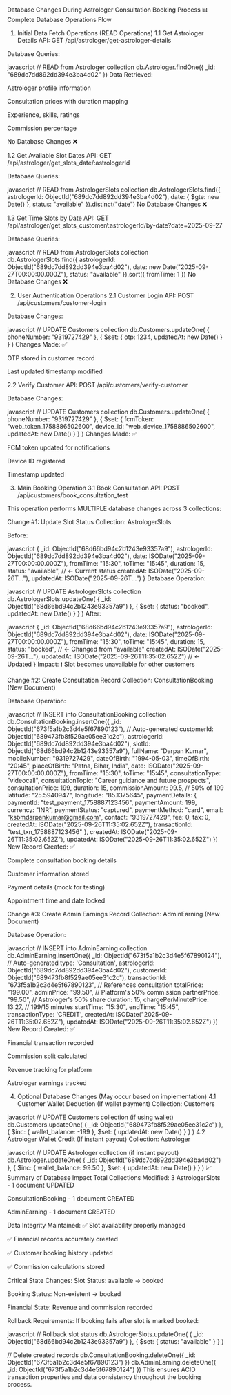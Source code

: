 
Database Changes During Astrologer Consultation Booking Process
📊 Complete Database Operations Flow
1. Initial Data Fetch Operations (READ Operations)
1.1 Get Astrologer Details
API: GET /api/astrologer/get-astrologer-details

Database Queries:

javascript
// READ from Astrologer collection
db.Astrologer.findOne({ _id: "689dc7dd892dd394e3ba4d02" })
Data Retrieved:

Astrologer profile information

Consultation prices with duration mapping

Experience, skills, ratings

Commission percentage

No Database Changes ❌

1.2 Get Available Slot Dates
API: GET /api/astrologer/get_slots_date/:astrologerId

Database Queries:

javascript
// READ from AstrologerSlots collection
db.AstrologerSlots.find({
  astrologerId: ObjectId("689dc7dd892dd394e3ba4d02"),
  date: { $gte: new Date() },
  status: "available"
}).distinct("date")
No Database Changes ❌

1.3 Get Time Slots by Date
API: GET /api/astrologer/get_slots_customer/:astrologerId/by-date?date=2025-09-27

Database Queries:

javascript
// READ from AstrologerSlots collection  
db.AstrologerSlots.find({
  astrologerId: ObjectId("689dc7dd892dd394e3ba4d02"),
  date: new Date("2025-09-27T00:00:00.000Z"),
  status: "available"
}).sort({ fromTime: 1 })
No Database Changes ❌

2. User Authentication Operations
2.1 Customer Login
API: POST /api/customers/customer-login

Database Changes:

javascript
// UPDATE Customers collection
db.Customers.updateOne(
  { phoneNumber: "9319727429" },
  { 
    $set: { 
      otp: 1234,
      updatedAt: new Date()
    }
  }
)
Changes Made: ✅

OTP stored in customer record

Last updated timestamp modified

2.2 Verify Customer
API: POST /api/customers/verify-customer

Database Changes:

javascript
// UPDATE Customers collection
db.Customers.updateOne(
  { phoneNumber: "9319727429" },
  { 
    $set: {
      fcmToken: "web_token_1758886502600",
      device_id: "web_device_1758886502600", 
      updatedAt: new Date()
    }
  }
)
Changes Made: ✅

FCM token updated for notifications

Device ID registered

Timestamp updated

3. Main Booking Operation
3.1 Book Consultation
API: POST /api/customers/book_consultation_test

This operation performs MULTIPLE database changes across 3 collections:

Change #1: Update Slot Status
Collection: AstrologerSlots

Before:

javascript
{
  _id: ObjectId("68d66bd94c2b1243e93357a9"),
  astrologerId: ObjectId("689dc7dd892dd394e3ba4d02"),
  date: ISODate("2025-09-27T00:00:00.000Z"),
  fromTime: "15:30",
  toTime: "15:45", 
  duration: 15,
  status: "available", // ← Current status
  createdAt: ISODate("2025-09-26T..."),
  updatedAt: ISODate("2025-09-26T...")
}
Database Operation:

javascript
// UPDATE AstrologerSlots collection
db.AstrologerSlots.updateOne(
  { _id: ObjectId("68d66bd94c2b1243e93357a9") },
  { 
    $set: { 
      status: "booked",
      updatedAt: new Date()
    }
  }
)
After:

javascript
{
  _id: ObjectId("68d66bd94c2b1243e93357a9"),
  astrologerId: ObjectId("689dc7dd892dd394e3ba4d02"),
  date: ISODate("2025-09-27T00:00:00.000Z"),
  fromTime: "15:30", 
  toTime: "15:45",
  duration: 15,
  status: "booked", // ← Changed from "available"
  createdAt: ISODate("2025-09-26T..."),
  updatedAt: ISODate("2025-09-26T11:35:02.652Z") // ← Updated
}
Impact: ❗ Slot becomes unavailable for other customers

Change #2: Create Consultation Record
Collection: ConsultationBooking (New Document)

Database Operation:

javascript
// INSERT into ConsultationBooking collection
db.ConsultationBooking.insertOne({
  _id: ObjectId("673f5a1b2c3d4e5f67890123"), // Auto-generated
  customerId: ObjectId("689473fb8f529ae05ee31c2c"),
  astrologerId: ObjectId("689dc7dd892dd394e3ba4d02"),
  slotId: ObjectId("68d66bd94c2b1243e93357a9"),
  fullName: "Darpan Kumar",
  mobileNumber: "9319727429", 
  dateOfBirth: "1994-05-03",
  timeOfBirth: "20:45",
  placeOfBirth: "Patna, Bihar, India",
  date: ISODate("2025-09-27T00:00:00.000Z"),
  fromTime: "15:30",
  toTime: "15:45", 
  consultationType: "videocall",
  consultationTopic: "Career guidance and future prospects",
  consultationPrice: 199,
  duration: 15,
  commissionAmount: 99.5, // 50% of 199
  latitude: "25.5940947",
  longitude: "85.1375645",
  paymentDetails: {
    paymentId: "test_payment_1758887123456",
    paymentAmount: 199,
    currency: "INR",
    paymentStatus: "captured",
    paymentMethod: "card",
    email: "ksbmdarpankumar@gmail.com",
    contact: "9319727429",
    fee: 0,
    tax: 0,
    createdAt: ISODate("2025-09-26T11:35:02.652Z"),
    transactionId: "test_txn_1758887123456"
  },
  createdAt: ISODate("2025-09-26T11:35:02.652Z"),
  updatedAt: ISODate("2025-09-26T11:35:02.652Z")
})
New Record Created: ✅

Complete consultation booking details

Customer information stored

Payment details (mock for testing)

Appointment time and date locked

Change #3: Create Admin Earnings Record
Collection: AdminEarning (New Document)

Database Operation:

javascript
// INSERT into AdminEarning collection
db.AdminEarning.insertOne({
  _id: ObjectId("673f5a1b2c3d4e5f67890124"), // Auto-generated
  type: 'Consultation',
  astrologerId: ObjectId("689dc7dd892dd394e3ba4d02"),
  customerId: ObjectId("689473fb8f529ae05ee31c2c"),
  transactionId: "673f5a1b2c3d4e5f67890123", // References consultation
  totalPrice: "199.00",
  adminPrice: "99.50", // Platform's 50% commission
  partnerPrice: "99.50", // Astrologer's 50% share
  duration: 15,
  chargePerMinutePrice: 13.27, // 199/15 minutes
  startTime: "15:30",
  endTime: "15:45", 
  transactionType: 'CREDIT',
  createdAt: ISODate("2025-09-26T11:35:02.652Z"),
  updatedAt: ISODate("2025-09-26T11:35:02.652Z")
})
New Record Created: ✅

Financial transaction recorded

Commission split calculated

Revenue tracking for platform

Astrologer earnings tracked

4. Optional Database Changes (May occur based on implementation)
4.1 Customer Wallet Deduction (If wallet payment)
Collection: Customers

javascript
// UPDATE Customers collection (if using wallet)
db.Customers.updateOne(
  { _id: ObjectId("689473fb8f529ae05ee31c2c") },
  { 
    $inc: { wallet_balance: -199 },
    $set: { updatedAt: new Date() }
  }
)
4.2 Astrologer Wallet Credit (If instant payout)
Collection: Astrologer

javascript
// UPDATE Astrologer collection (if instant payout)
db.Astrologer.updateOne(
  { _id: ObjectId("689dc7dd892dd394e3ba4d02") },
  { 
    $inc: { wallet_balance: 99.50 },
    $set: { updatedAt: new Date() }
  }
)
📈 Summary of Database Impact
Total Collections Modified: 3
AstrologerSlots - 1 document UPDATED

ConsultationBooking - 1 document CREATED

AdminEarning - 1 document CREATED

Data Integrity Maintained:
✅ Slot availability properly managed

✅ Financial records accurately created

✅ Customer booking history updated

✅ Commission calculations stored

Critical State Changes:
Slot Status: available → booked

Booking Status: Non-existent → booked

Financial State: Revenue and commission recorded

Rollback Requirements:
If booking fails after slot is marked booked:

javascript
// Rollback slot status
db.AstrologerSlots.updateOne(
  { _id: ObjectId("68d66bd94c2b1243e93357a9") },
  { $set: { status: "available" } }
)

// Delete created records
db.ConsultationBooking.deleteOne({ _id: ObjectId("673f5a1b2c3d4e5f67890123") })
db.AdminEarning.deleteOne({ _id: ObjectId("673f5a1b2c3d4e5f67890124") })
This ensures ACID transaction properties and data consistency throughout the booking process.